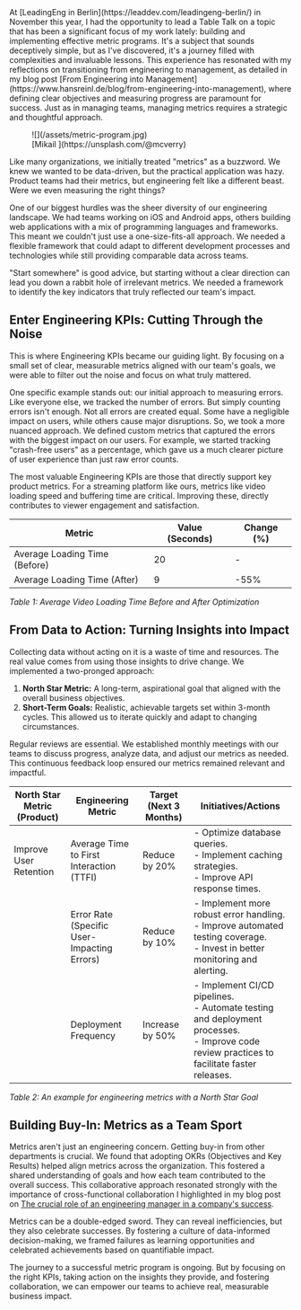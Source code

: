 <div class="post__intro" markdown="1">
At [LeadingEng in Berlin](https://leaddev.com/leadingeng-berlin/) in November this year, I had the opportunity to lead a Table Talk on a topic that has been a significant focus of my work lately: building and implementing effective metric programs. It's a subject that sounds deceptively simple, but as I've discovered, it's a journey filled with complexities and invaluable lessons. This experience has resonated with my reflections on transitioning from engineering to management, as detailed in my blog post [From Engineering into Management](https://www.hansreinl.de/blog/from-engineering-into-management), where defining clear objectives and measuring progress are paramount for success. Just as in managing teams, managing metrics requires a strategic and thoughtful approach.
</div>

<figure class="image image--block" markdown="1">
  ![](/assets/metric-program.jpg)

<figcaption class="image__caption image__caption--no-border" markdown="1">
  <span class="image__caption__copywrite">[Mikail ](https://unsplash.com/@mcverry)</span>
</figcaption>
</figure>

Like many organizations, we initially treated "metrics" as a buzzword. We knew we wanted to be data-driven, but the practical application was hazy. Product teams had their metrics, but engineering felt like a different beast. Were we even measuring the right things?

One of our biggest hurdles was the sheer diversity of our engineering landscape. We had teams working on iOS and Android apps, others building web applications with a mix of programming languages and frameworks. This meant we couldn't just use a one-size-fits-all approach. We needed a flexible framework that could adapt to different development processes and technologies while still providing comparable data across teams.

"Start somewhere" is good advice, but starting without a clear direction can lead you down a rabbit hole of irrelevant metrics. We needed a framework to identify the key indicators that truly reflected our team's impact.

## Enter Engineering KPIs: Cutting Through the Noise

This is where Engineering KPIs became our guiding light. By focusing on a small set of clear, measurable metrics aligned with our team's goals, we were able to filter out the noise and focus on what truly mattered.

One specific example stands out: our initial approach to measuring errors. Like everyone else, we tracked the number of errors. But simply counting errors isn't enough. Not all errors are created equal. Some have a negligible impact on users, while others cause major disruptions. So, we took a more nuanced approach. We defined custom metrics that captured the errors with the biggest impact on our users. For example, we started tracking "crash-free users" as a percentage, which gave us a much clearer picture of user experience than just raw error counts.

The most valuable Engineering KPIs are those that directly support key product metrics. For a streaming platform like ours, metrics like video loading speed and buffering time are critical. Improving these, directly contributes to viewer engagement and satisfaction.

| Metric                     | Value (Seconds) | Change (%) |
|-----------------------------|-----------------|------------|
| Average Loading Time (Before) | 20              | -          |
| Average Loading Time (After)  | 9               | -55%       |

_Table 1: Average Video Loading Time Before and After Optimization_

## From Data to Action: Turning Insights into Impact

Collecting data without acting on it is a waste of time and resources. The real value comes from using those insights to drive change. We implemented a two-pronged approach:

1. **North Star Metric:** A long-term, aspirational goal that aligned with the overall business objectives.
2. **Short-Term Goals:** Realistic, achievable targets set within 3-month cycles. This allowed us to iterate quickly and adapt to changing circumstances.

Regular reviews are essential. We established monthly meetings with our teams to discuss progress, analyze data, and adjust our metrics as needed. This continuous feedback loop ensured our metrics remained relevant and impactful.

| North Star Metric (Product) | Engineering Metric | Target (Next 3 Months) | Initiatives/Actions |
| --- | --- | --- | --- |
| Improve User Retention | Average Time to First Interaction (TTFI) | Reduce by 20% | -   Optimize database queries.<br>-   Implement caching strategies.<br>-   Improve API response times. |
|  | Error Rate (Specific User-Impacting Errors) | Reduce by 10% | -   Implement more robust error handling.<br>-   Improve automated testing coverage.<br>-   Invest in better monitoring and alerting. |
|  | Deployment Frequency | Increase by 50% | -   Implement CI/CD pipelines.<br>-   Automate testing and deployment processes.<br>-   Improve code review practices to facilitate faster releases. |

_Table 2: An example for engineering metrics with a North Star Goal_

## Building Buy-In: Metrics as a Team Sport

Metrics aren't just an engineering concern. Getting buy-in from other departments is crucial. We found that adopting OKRs (Objectives and Key Results) helped align metrics across the organization. This fostered a shared understanding of goals and how each team contributed to the overall success. This collaborative approach resonated strongly with the importance of cross-functional collaboration I highlighted in my blog post on [The crucial role of an engineering manager in a company's success](https://www.hansreinl.de/blog/the-crucial-role-of-an-engineering-manager-in-a-companies-success).

Metrics can be a double-edged sword. They can reveal inefficiencies, but they also celebrate successes. By fostering a culture of data-informed decision-making, we framed failures as learning opportunities and celebrated achievements based on quantifiable impact.

The journey to a successful metric program is ongoing. But by focusing on the right KPIs, taking action on the insights they provide, and fostering collaboration, we can empower our teams to achieve real, measurable business impact.
